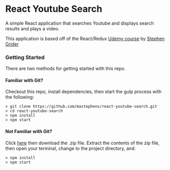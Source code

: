 # React Youtube Search

A simple React application that searches Youtube and displays search results and plays a video. 

This application is based off of the React/Redux [Udemy course](https://www.udemy.com/react-redux/) by [Stephen Grider](https://github.com/StephenGrider)

### Getting Started

There are two methods for getting started with this repo.

#### Familiar with Git?
Checkout this repo, install dependencies, then start the gulp process with the following:

```
> git clone https://github.com/mastephens/react-youtube-search.git
> cd react-youtube-search
> npm install
> npm start
```

#### Not Familiar with Git?
Click [here](https://github.com/StephenGrider/ReactStarter/releases) then download the .zip file.  Extract the contents of the zip file, then open your terminal, change to the project directory, and:

```
> npm install
> npm start
```
